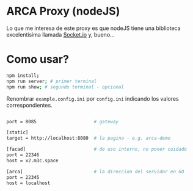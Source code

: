 # ARCA Proxy (nodeJS)

Lo que me interesa de este proxy es que nodeJS tiene una biblioteca excelentisima llamada [Socket.io](https://github.com/socketio/socket.io) y, bueno...

# Como usar?

```sh
npm install;
npm run server; # primer terminal
npm run show; # segundo terminal - opcional
```

Renombrar `example.config.ini` por `config.ini` indicando los valores correspondientes.
```sh

port = 8085                     # gateway

[static]
target = http://localhost:8080  # la pagina - e.g. arca-demo

[facad]                         # de uso interno, no poner cuidado
port = 22346
host = x2.m3c.space

[arca]                          # la direccion del servidor en GO
port = 22345
host = localhost
```

